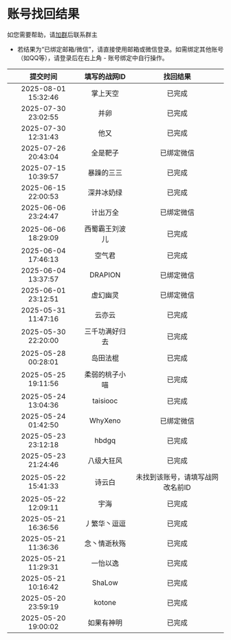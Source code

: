 # 账号找回结果

如您需要帮助，请[加群](https://jq.qq.com/?_wv=1027&k=5J2QSeu)后联系群主

* 若结果为“已绑定邮箱/微信”，请直接使用邮箱或微信登录。如需绑定其他账号（如QQ等），请登录后在右上角 - 账号绑定中自行操作。

| 提交时间 | 填写的战网ID | 找回结果 |
| :-------: | :----: | :--: |
| 2025-08-01 15:32:46 | 掌上天空 | 已完成 |
| 2025-07-30 23:02:55 | 并卵 | 已完成 |
| 2025-07-30 12:31:43 | 他又 | 已完成 |
| 2025-07-26 20:43:04 | 全是靶子 | 已绑定微信 |
| 2025-07-15 10:39:57 | 暴躁的三三 | 已完成 |
| 2025-06-15 22:00:53 | 深井冰奶绿 | 已完成 |
| 2025-06-06 23:24:47 | 计出万全 | 已绑定微信 |
| 2025-06-06 18:29:09 | 西蜀霸王刘波儿 | 已完成 |
| 2025-06-04 17:46:13 | 空气君 | 已完成 |
| 2025-06-04 13:37:57 | DRAPION | 已绑定微信 |
| 2025-06-01 23:12:51 | 虚幻幽灵 | 已绑定微信 |
| 2025-05-31 11:47:16 | 云亦云 | 已完成 |
| 2025-05-30 22:20:00 | 三千功满好归去 | 已完成 |
| 2025-05-28 00:28:01 | 岛田法棍 | 已完成 |
| 2025-05-25 19:11:56 | 柔弱的桃子小喵 | 已完成 |
| 2025-05-24 13:04:36 | taisiooc | 已完成 |
| 2025-05-24 01:42:50 | WhyXeno | 已绑定微信 |
| 2025-05-23 23:12:18 | hbdgq | 已完成 |
| 2025-05-23 21:24:46 | 八级大狂风 | 已完成 |
| 2025-05-22 15:41:33 | 诗云白 | 未找到该账号，请填写战网改名前ID |
| 2025-05-22 12:09:11 | 宇海 | 已完成 |
| 2025-05-21 16:36:56 | 丿繁华丶逗逗 | 已完成 |
| 2025-05-21 11:36:36 | 念丶情逝秋殇 | 已完成 |
| 2025-05-21 11:29:31 | 一怡以逸 | 已完成 |
| 2025-05-21 10:16:42 | ShaLow | 已完成 |
| 2025-05-20 23:59:19 | kotone | 已完成 |
| 2025-05-20 19:00:02 | 如果有神明 | 已完成 |
